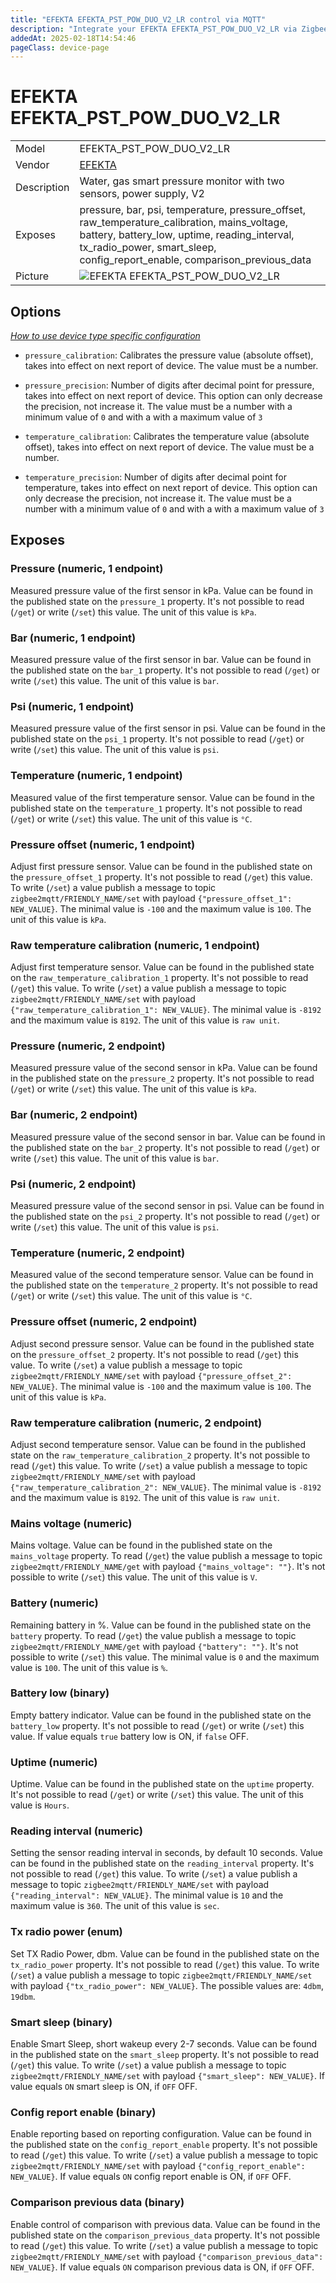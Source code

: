 ```yaml
---
title: "EFEKTA EFEKTA_PST_POW_DUO_V2_LR control via MQTT"
description: "Integrate your EFEKTA EFEKTA_PST_POW_DUO_V2_LR via Zigbee2MQTT with whatever smart home infrastructure you are using without the vendor's bridge or gateway."
addedAt: 2025-02-18T14:54:46
pageClass: device-page
---
```


<!-- !!!! -->
<!-- ATTENTION: This file is auto-generated through docgen! -->
<!-- You can only edit the "Notes"-Section between the two comment lines "Notes BEGIN" and "Notes END". -->
<!-- Do not use h1 or h2 heading within "## Notes"-Section. -->
<!-- !!!! -->

# EFEKTA EFEKTA_PST_POW_DUO_V2_LR

|     |     |
|-----|-----|
| Model | EFEKTA_PST_POW_DUO_V2_LR  |
| Vendor  | [EFEKTA](/supported-devices/#v=EFEKTA)  |
| Description | Water, gas smart pressure monitor with two sensors, power supply, V2 |
| Exposes | pressure, bar, psi, temperature, pressure_offset, raw_temperature_calibration, mains_voltage, battery, battery_low, uptime, reading_interval, tx_radio_power, smart_sleep, config_report_enable, comparison_previous_data |
| Picture | ![EFEKTA EFEKTA_PST_POW_DUO_V2_LR](https://www.zigbee2mqtt.io/images/devices/EFEKTA_PST_POW_DUO_V2_LR.png) |


<!-- Notes BEGIN: You can edit here. Add "## Notes" headline if not already present. -->


<!-- Notes END: Do not edit below this line -->



## Options
*[How to use device type specific configuration](../guide/configuration/devices-groups.md#specific-device-options)*

* `pressure_calibration`: Calibrates the pressure value (absolute offset), takes into effect on next report of device. The value must be a number.

* `pressure_precision`: Number of digits after decimal point for pressure, takes into effect on next report of device. This option can only decrease the precision, not increase it. The value must be a number with a minimum value of `0` and with a with a maximum value of `3`

* `temperature_calibration`: Calibrates the temperature value (absolute offset), takes into effect on next report of device. The value must be a number.

* `temperature_precision`: Number of digits after decimal point for temperature, takes into effect on next report of device. This option can only decrease the precision, not increase it. The value must be a number with a minimum value of `0` and with a with a maximum value of `3`


## Exposes

### Pressure (numeric, 1 endpoint)
Measured pressure value оf the first sensor in kPa.
Value can be found in the published state on the `pressure_1` property.
It's not possible to read (`/get`) or write (`/set`) this value.
The unit of this value is `kPa`.

### Bar (numeric, 1 endpoint)
Measured pressure value оf the first sensor in bar.
Value can be found in the published state on the `bar_1` property.
It's not possible to read (`/get`) or write (`/set`) this value.
The unit of this value is `bar`.

### Psi (numeric, 1 endpoint)
Measured pressure value оf the first sensor in psi.
Value can be found in the published state on the `psi_1` property.
It's not possible to read (`/get`) or write (`/set`) this value.
The unit of this value is `psi`.

### Temperature (numeric, 1 endpoint)
Measured value of the first temperature sensor.
Value can be found in the published state on the `temperature_1` property.
It's not possible to read (`/get`) or write (`/set`) this value.
The unit of this value is `°C`.

### Pressure offset (numeric, 1 endpoint)
Adjust first pressure sensor.
Value can be found in the published state on the `pressure_offset_1` property.
It's not possible to read (`/get`) this value.
To write (`/set`) a value publish a message to topic `zigbee2mqtt/FRIENDLY_NAME/set` with payload `{"pressure_offset_1": NEW_VALUE}`.
The minimal value is `-100` and the maximum value is `100`.
The unit of this value is `kPa`.

### Raw temperature calibration (numeric, 1 endpoint)
Adjust first temperature sensor.
Value can be found in the published state on the `raw_temperature_calibration_1` property.
It's not possible to read (`/get`) this value.
To write (`/set`) a value publish a message to topic `zigbee2mqtt/FRIENDLY_NAME/set` with payload `{"raw_temperature_calibration_1": NEW_VALUE}`.
The minimal value is `-8192` and the maximum value is `8192`.
The unit of this value is `raw unit`.

### Pressure (numeric, 2 endpoint)
Measured pressure value оf the second sensor in kPa.
Value can be found in the published state on the `pressure_2` property.
It's not possible to read (`/get`) or write (`/set`) this value.
The unit of this value is `kPa`.

### Bar (numeric, 2 endpoint)
Measured pressure value оf the second sensor in bar.
Value can be found in the published state on the `bar_2` property.
It's not possible to read (`/get`) or write (`/set`) this value.
The unit of this value is `bar`.

### Psi (numeric, 2 endpoint)
Measured pressure value оf the second sensor in psi.
Value can be found in the published state on the `psi_2` property.
It's not possible to read (`/get`) or write (`/set`) this value.
The unit of this value is `psi`.

### Temperature (numeric, 2 endpoint)
Measured value of the second temperature sensor.
Value can be found in the published state on the `temperature_2` property.
It's not possible to read (`/get`) or write (`/set`) this value.
The unit of this value is `°C`.

### Pressure offset (numeric, 2 endpoint)
Adjust second pressure sensor.
Value can be found in the published state on the `pressure_offset_2` property.
It's not possible to read (`/get`) this value.
To write (`/set`) a value publish a message to topic `zigbee2mqtt/FRIENDLY_NAME/set` with payload `{"pressure_offset_2": NEW_VALUE}`.
The minimal value is `-100` and the maximum value is `100`.
The unit of this value is `kPa`.

### Raw temperature calibration (numeric, 2 endpoint)
Adjust second temperature sensor.
Value can be found in the published state on the `raw_temperature_calibration_2` property.
It's not possible to read (`/get`) this value.
To write (`/set`) a value publish a message to topic `zigbee2mqtt/FRIENDLY_NAME/set` with payload `{"raw_temperature_calibration_2": NEW_VALUE}`.
The minimal value is `-8192` and the maximum value is `8192`.
The unit of this value is `raw unit`.

### Mains voltage (numeric)
Mains voltage.
Value can be found in the published state on the `mains_voltage` property.
To read (`/get`) the value publish a message to topic `zigbee2mqtt/FRIENDLY_NAME/get` with payload `{"mains_voltage": ""}`.
It's not possible to write (`/set`) this value.
The unit of this value is `V`.

### Battery (numeric)
Remaining battery in %.
Value can be found in the published state on the `battery` property.
To read (`/get`) the value publish a message to topic `zigbee2mqtt/FRIENDLY_NAME/get` with payload `{"battery": ""}`.
It's not possible to write (`/set`) this value.
The minimal value is `0` and the maximum value is `100`.
The unit of this value is `%`.

### Battery low (binary)
Empty battery indicator.
Value can be found in the published state on the `battery_low` property.
It's not possible to read (`/get`) or write (`/set`) this value.
If value equals `true` battery low is ON, if `false` OFF.

### Uptime (numeric)
Uptime.
Value can be found in the published state on the `uptime` property.
It's not possible to read (`/get`) or write (`/set`) this value.
The unit of this value is `Hours`.

### Reading interval (numeric)
Setting the sensor reading interval in seconds, by default 10 seconds.
Value can be found in the published state on the `reading_interval` property.
It's not possible to read (`/get`) this value.
To write (`/set`) a value publish a message to topic `zigbee2mqtt/FRIENDLY_NAME/set` with payload `{"reading_interval": NEW_VALUE}`.
The minimal value is `10` and the maximum value is `360`.
The unit of this value is `sec`.

### Tx radio power (enum)
Set TX Radio Power, dbm.
Value can be found in the published state on the `tx_radio_power` property.
It's not possible to read (`/get`) this value.
To write (`/set`) a value publish a message to topic `zigbee2mqtt/FRIENDLY_NAME/set` with payload `{"tx_radio_power": NEW_VALUE}`.
The possible values are: `4dbm`, `19dbm`.

### Smart sleep (binary)
Enable Smart Sleep, short wakeup every 2-7 seconds.
Value can be found in the published state on the `smart_sleep` property.
It's not possible to read (`/get`) this value.
To write (`/set`) a value publish a message to topic `zigbee2mqtt/FRIENDLY_NAME/set` with payload `{"smart_sleep": NEW_VALUE}`.
If value equals `ON` smart sleep is ON, if `OFF` OFF.

### Config report enable (binary)
Enable reporting based on reporting configuration.
Value can be found in the published state on the `config_report_enable` property.
It's not possible to read (`/get`) this value.
To write (`/set`) a value publish a message to topic `zigbee2mqtt/FRIENDLY_NAME/set` with payload `{"config_report_enable": NEW_VALUE}`.
If value equals `ON` config report enable is ON, if `OFF` OFF.

### Comparison previous data (binary)
Enable сontrol of comparison with previous data.
Value can be found in the published state on the `comparison_previous_data` property.
It's not possible to read (`/get`) this value.
To write (`/set`) a value publish a message to topic `zigbee2mqtt/FRIENDLY_NAME/set` with payload `{"comparison_previous_data": NEW_VALUE}`.
If value equals `ON` comparison previous data is ON, if `OFF` OFF.

